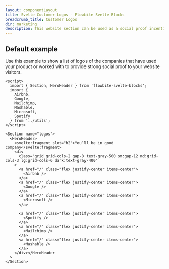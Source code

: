```yaml
---
layout: componentLayout
title: Svelte Customer Logos - Flowbite Svelte Blocks
breadcrumb_title: Customer Logos
dir: marketing
description: This website section can be used as a social proof incentive to convince your potential clients by showcasing popular companies that you've collaborated with.
---
```


## Default example
  Use this example to show a list of logos of the companies that have used your product or worked
  with to provide strong social proof to your website visitors.


```svelte example
<script>
  import { Section, HeroHeader } from 'flowbite-svelte-blocks';
  import {
    Airbnb,
    Google,
    Mailchimp,
    Mashable,
    Microsoft,
    Spotify
  } from '../utils';
</script>

<Section name="logos">
  <HeroHeader>
    <svelte:fragment slot="h2">You’ll be in good company</svelte:fragment>
    <div
      class="grid grid-cols-2 gap-8 text-gray-500 sm:gap-12 md:grid-cols-3 lg:grid-cols-6 dark:text-gray-400"
    >
      <a href="/" class="flex justify-center items-center">
        <Airbnb />
      </a>
      <a href="/" class="flex justify-center items-center">
        <Google />
      </a>
      <a href="/" class="flex justify-center items-center">
        <Microsoft />
      </a>

      <a href="/" class="flex justify-center items-center">
        <Spotify />
      </a>
      <a href="/" class="flex justify-center items-center">
        <Mailchimp />
      </a>
      <a href="/" class="flex justify-center items-center">
        <Mashable />
      </a>
    </div></HeroHeader
  >
</Section>
```
